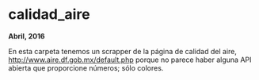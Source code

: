 calidad_aire
===============================================

**Abril, 2016**

En esta carpeta tenemos un scrapper de la página de calidad del aire,
http://www.aire.df.gob.mx/default.php 
porque no parece haber alguna API abierta que proporcione números; sólo
colores.


